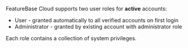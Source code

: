 FeatureBase Cloud supports two user roles for **active** accounts:
* User - granted automatically to all verified accounts on first login
* Administrator - granted by existing account with administrator role

Each role contains a collection of system privileges.
